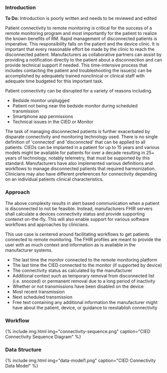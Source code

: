 ### Introduction
**To Do:** Introduction is poorly written and needs to be reviewed and edited

Patient connectivity to remote monitoring is critical for the success of a remote monitoring program and most importantly for the patient to realize the known benefits of RM. Rapid management of disconnected patients is imperative. This responsibility falls on the patient and the device clinic. It is important that every reasonable effort be made by the clinic to reach the disconnected patient. Manufacturers as collaborative partners can assist by providing a notification directly to the patient about a disconnection and can provide technical support if needed. This time-intensive process that includes contacting the patient and troubleshooting the issue(s) can be accomplished by adequately trained nonclinical or clinical staff with adequate time budgeted for this important task.

Patient connectivity can be disrupted for a variety of reasons including.
* Bedside monitor unplugged
* Patient not being near the bedside monitor during scheduled transmission
* Smartphone app permissions
* Technical issues in the CIED or Monitor

The task of managing disconnected patients is further exacerbated by disparate connectivity and monitoring technology used. There is no single definition of 'connected' and 'disconncted' that can be applied to all patients. CIEDs can be implanted in a patient for up to 15 years and various models might be available for patients for over a decade resulting in 25+ years of technology, notably telemetry, that must be supported by this standard. Manufacturers have also implemented various definitions and workflows to manage disconnected patients that required harmonization. Clinicians may also have different preferences for connectivity depending on an individual patients clinical characteristics.

### Approach
The above complexity results in alert based communication when a patient is disconnected to not be feasible. Instead, manufacturers FHIR servers shall calculate a devices connectivity status and provide supporting contenxt on-the-fly. This will also enable support for various software workflows and approaches by clinicians.

This use case is centered around facilitating workflows to get patients connected to remote monitoring. The FHIR profiles are meant to provide the user with as much context and information as is available in the manufacturer systems. 
* The last time the monitor connected to the remote monitoring platform
* The last time the CIED connected to the monitor (if supported by device)
* The connectivity status as calculated by the manufacturer
* Additional context such as temporary removal from disconnected list (i.e. snoozed) or permanent removal due to a long period of inactivity
* Whether or not transmissions have been disabled on the device
* Most recent transmission
* Next scheduled transmission
* Free text containing any additional information the manufacturer might have about the patient, device, or guidance to reestablish connectivity

### Workflow
{% include img.html img="connectivity-sequence.png" caption="CIED Connectivity Sequence Diagram" %} 

### Data Structure
{% include img.html img="data-model1.png" caption="CIED Connectivity Data Model" %} 